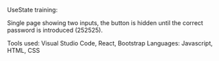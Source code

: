 UseState training: 

Single page showing two inputs, the button is hidden until the correct password is introduced (252525).

Tools used: Visual Studio Code, React, Bootstrap
Languages: Javascript, HTML, CSS
